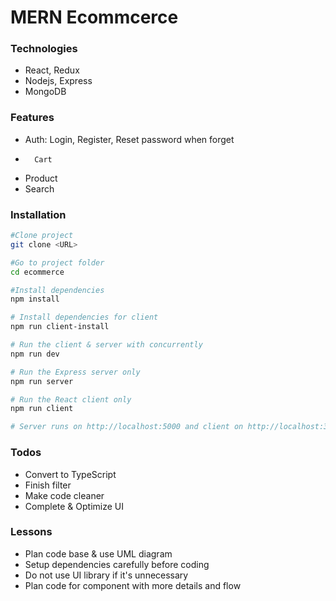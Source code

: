 # MERN Ecommcerce

### Technologies

-   React, Redux
-   Nodejs, Express
-   MongoDB

### Features

-   Auth: Login, Register, Reset password when forget
-       Cart
-   Product
-   Search

### Installation

```bash
#Clone project
git clone <URL>

#Go to project folder
cd ecommerce

#Install dependencies
npm install

# Install dependencies for client
npm run client-install

# Run the client & server with concurrently
npm run dev

# Run the Express server only
npm run server

# Run the React client only
npm run client

# Server runs on http://localhost:5000 and client on http://localhost:3000
```

### Todos

-   Convert to TypeScript
-   Finish filter
-   Make code cleaner
-   Complete & Optimize UI

### Lessons

-   Plan code base & use UML diagram
-   Setup dependencies carefully before coding
-   Do not use UI library if it's unnecessary
-   Plan code for component with more details and flow
